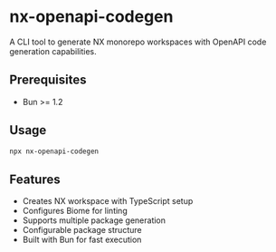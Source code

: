 # nx-openapi-codegen

A CLI tool to generate NX monorepo workspaces with OpenAPI code generation capabilities.

## Prerequisites

- Bun >= 1.2

## Usage

```sh
npx nx-openapi-codegen
```

## Features

- Creates NX workspace with TypeScript setup
- Configures Biome for linting
- Supports multiple package generation
- Configurable package structure
- Built with Bun for fast execution
